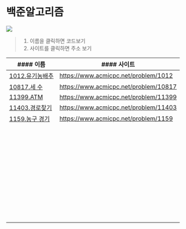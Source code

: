 # 백준알고리즘

![](https://d2gd6pc034wcta.cloudfront.net/images/logo@2x.png)

> 1. 이름을 클릭하면 코드보기
> 2. 사이트를 클릭하면 주소 보기

| #### 이름                                                    | #### 사이트                           |
| ------------------------------------------------------------ | ------------------------------------- |
| [1012.유기농배추](https://gitlab.com/kastori1990/algo/-/blob/master/baek/baek1012.java) | https://www.acmicpc.net/problem/1012  |
| [10817.세 수](https://gitlab.com/kastori1990/algo/-/blob/master/baek/baek10817.java) | https://www.acmicpc.net/problem/10817 |
| [11399.ATM ](https://gitlab.com/kastori1990/algo/-/blob/master/baek/baek11399.java) | https://www.acmicpc.net/problem/11399 |
| [11403.경로찾기](https://gitlab.com/kastori1990/algo/-/blob/master/baek/baek11403.java) | https://www.acmicpc.net/problem/11403 |
| [1159.농구 경기](https://gitlab.com/kastori1990/algo/-/blob/master/baek/baek11403.java) | https://www.acmicpc.net/problem/1159  |
|                                                              |                                       |
|                                                              |                                       |
|                                                              |                                       |
|                                                              |                                       |
|                                                              |                                       |
|                                                              |                                       |
|                                                              |                                       |
|                                                              |                                       |
|                                                              |                                       |
|                                                              |                                       |
|                                                              |                                       |
|                                                              |                                       |
|                                                              |                                       |
|                                                              |                                       |
|                                                              |                                       |
|                                                              |                                       |
|                                                              |                                       |
|                                                              |                                       |
|                                                              |                                       |
|                                                              |                                       |
|                                                              |                                       |
|                                                              |                                       |
|                                                              |                                       |
|                                                              |                                       |
|                                                              |                                       |
|                                                              |                                       |
|                                                              |                                       |
|                                                              |                                       |
|                                                              |                                       |
|                                                              |                                       |
|                                                              |                                       |
|                                                              |                                       |
|                                                              |                                       |
|                                                              |                                       |
|                                                              |                                       |
|                                                              |                                       |
|                                                              |                                       |
|                                                              |                                       |
|                                                              |                                       |
|                                                              |                                       |
|                                                              |                                       |
|                                                              |                                       |
|                                                              |                                       |
|                                                              |                                       |

